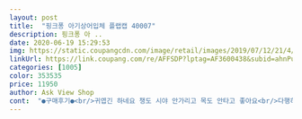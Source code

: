 ```yaml
---
layout: post 
title:  "핑크퐁 아기상어입체 플랩캡 40007" 
description: 핑크퐁 아 ..
date: 2020-06-19 15:29:53 
img: https://static.coupangcdn.com/image/retail/images/2019/07/12/21/4/82d9fa3a-2152-47de-8a27-c5157cbccec3.jpg 
linkUrl: https://link.coupang.com/re/AFFSDP?lptag=AF3600438&subid=ahnPublicAsk&pageKey=261269427&itemId=816946712&vendorItemId=5078380028&traceid=V0-113-d5ac1d5aeabab9ef 
categories: [1005] 
color: 353535 
price: 11950 
author: Ask View Shop 
cont:  "●구매후기●<br/>귀엽긴 하네요 챙도 시야 안가리고 목도 안타고 좋아요<br/>다행히 아이피부 잘 지켜냈어요 ㅎ<br/>목뒤로 그늘지게 되있어서<br/>아기상어가 막내에게 잘 어울리네요.<br/> 5살인데.<br/>.<br/> 사이즈도 잘 맞습니다.<br/><br/>이번에 물놀이.<br/>가면서 씌웠어요<br/>저희집 아가가 머리가 큰건지 작게 나온건지... <br/> 18개월인데 딱 맞아요ㅋㅋ<br/>귀엽긴 하네요 챙도 시야 안가리고 목도 안타고 좋아요<br/>다행히 아이피부 잘 지켜냈어요 ㅎ<br/>목뒤로 그늘지게 되있어서<br/>아기상어가 막내에게 잘 어울리네요.<br/> 5살인데.<br/>.<br/> 사이즈도 잘 맞습니다.<br/><br/>이번에 물놀이.<br/>가면서 씌웠어요<br/>저희집 아가가 머리가 큰건지 작게 나온건지... <br/> 18개월인데 딱 맞아요ㅋㅋ<br/>" 
---
```


